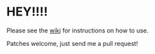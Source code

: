 # HEY!!!!

Please see the [wiki](https://github.com/imeyer/chef-handler-graphite/wiki) for instructions on how to use.

Patches welcome, just send me a pull request!
